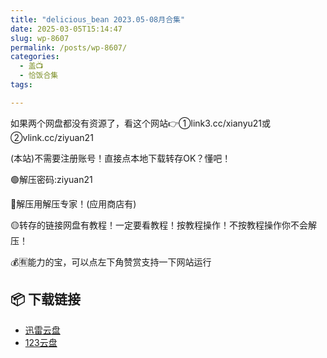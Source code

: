 ```yaml
---
title: "delicious_bean 2023.05-08月合集"
date: 2025-03-05T15:14:47
slug: wp-8607
permalink: /posts/wp-8607/
categories:
  - 盖📺
  - 恰饭合集
tags:

---
```


如果两个网盘都没有资源了，看这个网站👉①link3.cc/xianyu21或②vlink.cc/ziyuan21

(本站)不需要注册账号！直接点本地下载转存OK？懂吧！

🟢解压密码:ziyuan21

🔵解压用解压专家！(应用商店有)

🟡转存的链接网盘有教程！一定要看教程！按教程操作！不按教程操作你不会解压！

💰🈶能力的宝，可以点左下角赞赏支持一下网站运行

## 📦 下载链接
- [迅雷云盘](https://blziyuan21.com/pay-download/8607?key=406cfb6995&down_id=0)
- [123云盘](https://blziyuan21.com/pay-download/8607?key=406cfb6995&down_id=1)

